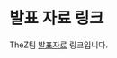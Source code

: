 # 발표 자료 링크

TheZ팀 [발표자료](https://www.figma.com/file/8cO2HdlaNT3dPtVCXI4frz/the-%E5%9C%B0?type=design&node-id=226-14&mode=design&t=RfVrVfajeQVaApoK-0) 링크입니다.